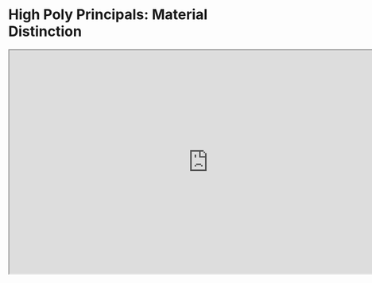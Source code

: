 # High Poly Principals: Material Distinction

<p><iframe src="https://www.youtube.com/embed/ud92HLcy8WU?rel=0" width="800" height="450" allowfullscreen="allowfullscreen" allow="accelerometer; autoplay; clipboard-write; encrypted-media; gyroscope; picture-in-picture"></iframe></p>